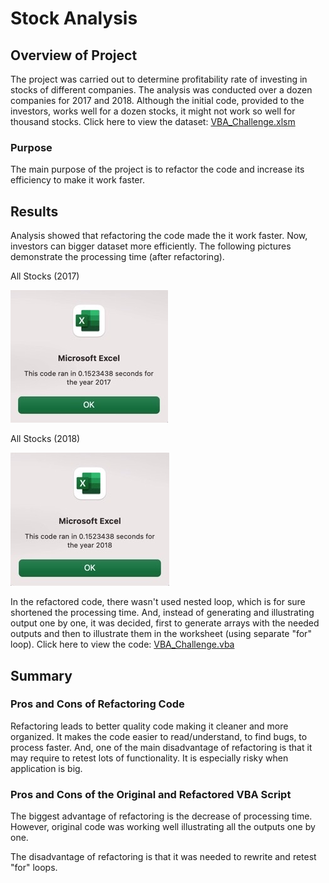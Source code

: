 # Stock Analysis

## Overview of Project

The project was carried out to determine profitability rate of investing in stocks of different companies. The analysis was conducted over a dozen companies for 2017 and 2018. Although the initial code, provided to the investors, works well for a dozen stocks, it might not work so well for thousand stocks. Click here to view the dataset: [VBA_Challenge.xlsm](https://github.com/sharof17/stock-analysis/VBA_Challenge.xlsm)

### Purpose
The main purpose of the project is to refactor the code and increase its efficiency to make it work faster.

## Results
Analysis showed that refactoring the code made the it work faster. Now, investors can bigger dataset more efficiently. The following pictures demonstrate the processing time (after refactoring). 

All Stocks (2017)

![VBA Challenge 2017](Resources/VBA_Challenge_2017.png)

All Stocks (2018)

![VBA Challenge 2018](Resources/VBA_Challenge_2018.png)

In the refactored code, there wasn't used nested loop, which is for sure shortened the processing time. And, instead of generating and illustrating output one by one, it was decided, first to generate arrays with the needed outputs and then to illustrate them in the worksheet (using separate "for" loop). Click here to view the code: [VBA_Challenge.vba](https://github.com/sharof17/stock-analysis/VBA_Challenge.xlsm)

## Summary

### Pros and Cons of Refactoring Code

Refactoring leads to better quality code making it cleaner and more organized. It makes the code easier to read/understand, to find bugs, to process faster. And, one of the main disadvantage of refactoring is that it may require to retest lots of functionality. It is especially risky when application is big.

### Pros and Cons of the Original and Refactored VBA Script

The biggest advantage of refactoring is the decrease of processing time. However, original code was working well illustrating all the outputs one by one.

The disadvantage of refactoring is that it was needed to rewrite and retest "for" loops.
